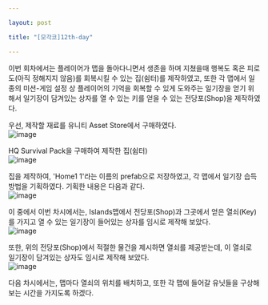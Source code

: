 ```yaml
---

layout: post

title: "[모각코]12th-day"

---
```


이번 회차에서는 플레이어가 맵을 돌아다니면서 생존을 하며 지쳤을때 행복도 혹은 피로도(아직 정해지지 않음)를 회복시킬 수 있는 집(쉼터)를 제작하였고,
또한 각 맵에서 일종의 미션-게임 설정 상 플레이어의 기억을 회복할 수 있게 도와주는 일기장을 얻기 위해서 일기장이 담겨있는 상자를 열 수 있는 키를 얻을 수 있는 전당포(Shop)을 제작하였다.   

우선, 제작할 재료를 유니티 Asset Store에서 구매하였다.   
![image](https://user-images.githubusercontent.com/78609676/130173516-02a2fd57-911a-4007-98c9-695b0b4aabe2.png)   

HQ Survival Pack을 구매하여 제작한 집(쉼터)   
![image](https://user-images.githubusercontent.com/78609676/130173593-112c23f0-a9ec-48aa-867b-86c6ddaaf1b1.png)   

집을 제작하여, 'Home1 1'라는 이름의 prefab으로 저장하였고, 각 맵에서 일기장 습득 방법을 기획하였다. 기획한 내용은 다음과 같다.   
![image](https://user-images.githubusercontent.com/78609676/130173829-a50aea89-5f02-48c2-8aa7-b1ebca48e3c8.png)   

이 중에서 이번 차시에서는, Islands맵에서 전당포(Shop)과 그곳에서 얻은 열쇠(Key)를 가지고 열 수 있는 일기장이 들어있는 상자를 임시로 제작해 보았다.   
![image](https://user-images.githubusercontent.com/78609676/130174032-6fd99d73-f768-417b-bb83-a3a169589d40.png)   

또한, 위의 전당포(Shop)에서 적절한 물건을 제시하면 열쇠를 제공받는데, 이 열쇠로 일기장이 담겨있는 상자도 임시로 제작해 보았다.   
![image](https://user-images.githubusercontent.com/78609676/130174107-577a33d7-77b9-4d8e-9cfc-967582c8976e.png)   

다음 차시에서는, 맵마다 열쇠의 위치를 배치하고, 또한 각 맵에 들어갈 유닛들을 구상해보는 시간을 가지도록 하겠다.





